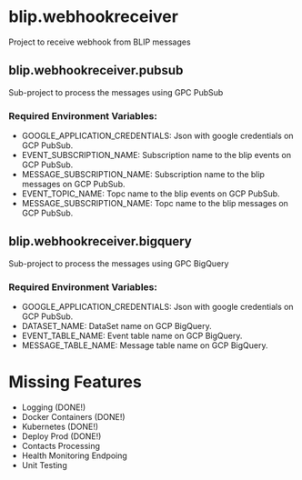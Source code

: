 # blip.webhookreceiver 
Project to receive webhook from BLIP messages

## blip.webhookreceiver.pubsub
Sub-project to process the messages using GPC PubSub

### Required Environment Variables:
- GOOGLE_APPLICATION_CREDENTIALS: Json with google credentials on GCP PubSub.
- EVENT_SUBSCRIPTION_NAME: Subscription name to the blip events on GCP PubSub.
- MESSAGE_SUBSCRIPTION_NAME: Subscription name to the blip messages on GCP PubSub.
- EVENT_TOPIC_NAME: Topc name to the blip events on GCP PubSub.
- MESSAGE_SUBSCRIPTION_NAME: Topc name to the blip messages on GCP PubSub.

## blip.webhookreceiver.bigquery
Sub-project to process the messages using GPC BigQuery

### Required Environment Variables:
- GOOGLE_APPLICATION_CREDENTIALS: Json with google credentials on GCP PubSub.
- DATASET_NAME: DataSet name on GCP BigQuery.
- EVENT_TABLE_NAME: Event table name on GCP BigQuery.
- MESSAGE_TABLE_NAME: Message table name on GCP BigQuery.

# Missing Features
- Logging (DONE!)
- Docker Containers (DONE!)
- Kubernetes (DONE!)
- Deploy Prod (DONE!)
- Contacts Processing
- Health Monitoring Endpoing
- Unit Testing
